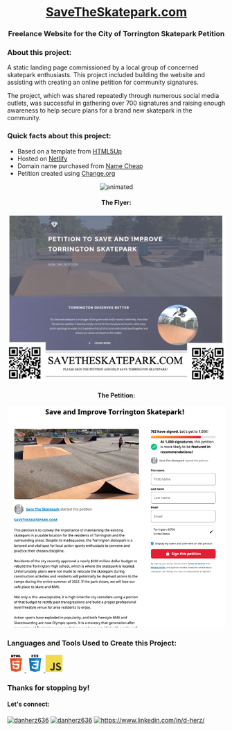
<h1 align="center"> <a href="https://savetheskatepark.com/"> SaveTheSkatepark.com </a> </h1>


<h3 align="center"> Freelance Website for the City of Torrington Skatepark Petition  </h3>

<!----- <h3 align="center"> <a href="https://savetheskatepark.com/"> Visit The Site </a></h3> ----> 

<h3 align="left">About this project:</h3>
<p align="left">
A static landing page commissioned by a local group of concerned skatepark enthusiasts. This project included building the website and assisting with creating an online petition for community signatures.
</p>

<p align="left">
The project, which was shared repeatedly through numerous social media outlets, was successful in gathering over 700 signatures and raising enough awareness to help secure plans for a brand new skatepark in the community.
</p>


<h3 align="left">Quick facts about this project:</h3>
<p align="left">
<ul>
<li> Based on a template from <a href="https://html5up.net/"> HTML5Up</a> </li>
<li> Hosted on <a href="https://app.netlify.com/drop"> Netlify </a> </li>
<li> Domain name purchased from <a href="https://www.namecheap.com/"> Name Cheap </a> </li>
<li> Petition created using <a href="https://chng.it/VXySGFXB"> Change.org</a> </li>
<!----- <li> </li> ---->
</ul>
</p>


<p align="center">
  <img src="https://github.com/d-herz/Save-Torrington-Skatepark/blob/main/readmegif.gif" alt="animated" />
</p>

<h4 align="center">The Flyer:</h4>
<p align="center">
  <img src="https://github.com/d-herz/Save-Torrington-Skatepark/blob/main/flyer1.png" alt="flyer" width="600" height="auto" />
</p>

<h4 align="center">The Petition:</h4>
<p align="center">
  <img src="https://github.com/d-herz/Save-Torrington-Skatepark/blob/main/petition-sigs.png" alt="flyer" width="600" height="auto" />
</p>


<!----- 
<h3 align="left">I've recently added:</h3>
<p align="left">
<ul>
<li> Stay tuned for more updates! </li>
</ul>
</p>
---->


<h3 align="left">Languages and Tools Used to Create this Project:</h3>
<p align="left"> <a href="https://www.w3.org/html/" target="_blank" rel="noreferrer"> <img src="https://raw.githubusercontent.com/devicons/devicon/master/icons/html5/html5-original-wordmark.svg" alt="html5" width="40" height="40"/> </a> <a href="https://www.w3schools.com/css/" target="_blank" rel="noreferrer"> <img src="https://raw.githubusercontent.com/devicons/devicon/master/icons/css3/css3-original-wordmark.svg" alt="css3" width="40" height="40"/> </a> <a href="https://developer.mozilla.org/en-US/docs/Web/JavaScript" target="_blank" rel="noreferrer"> <img src="https://raw.githubusercontent.com/devicons/devicon/master/icons/javascript/javascript-original.svg" alt="javascript" width="40" height="40"/> </a> </p>


<h3 align="left">Thanks for stopping by!</h3>
<h4> Let's connect: </h4>
<p align="left">
<a href="https://twitter.com/danherz636" target="blank"><img align="center" src="https://raw.githubusercontent.com/rahuldkjain/github-profile-readme-generator/master/src/images/icons/Social/twitter.svg" alt="danherz636" height="30" width="40" /></a>
<a href="https://www.twitch.tv/herz636/videos" target="blank"><img align="center" src="https://raw.githubusercontent.com/rahuldkjain/github-profile-readme-generator/master/src/images/icons/Social/twitch.svg" alt="danherz636" height="30" width="40" /></a>
<a href="https://www.linkedin.com/in/d-herz/" target="blank"><img align="center" src="https://raw.githubusercontent.com/rahuldkjain/github-profile-readme-generator/master/src/images/icons/Social/linked-in-alt.svg" alt="https://www.linkedin.com/in/d-herz/" height="30" width="40" /></a>
</p>

